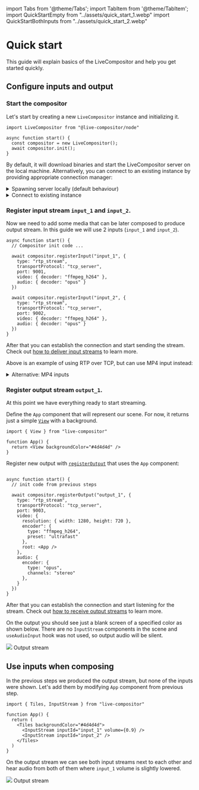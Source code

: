 import Tabs from '@theme/Tabs';
import TabItem from '@theme/TabItem';
import QuickStartEmpty from "../assets/quick_start_1.webp"
import QuickStartBothInputs from "../assets/quick_start_2.webp"

# Quick start

This guide will explain basics of the LiveCompositor and help you get started quickly.

## Configure inputs and output

### Start the compositor

Let's start by creating a new `LiveCompositor` instance and initializing it.

```tsx
import LiveCompositor from "@live-compositor/node"

async function start() {
  const compositor = new LiveCompositor();
  await compositor.init();
}
```

By default, it will download binaries and start the LiveCompositor server on the local machine. Alternatively,
you can connect to an existing instance by providing appropriate connection manager:

<details>
    <summary>Spawning server locally (default behaviour)</summary>

    ```tsx
    import LiveCompositor, { LocallySpawnedInstance } from "@live-compositor/node"

    async function start() {
      const connectionManager = new LocallySpawnedInstance({
        port: 8000,
      });
      const compositor = new LiveCompositor(connectionManager);
      await compositor.init();
    }
    ```
</details>

<details>
    <summary>Connect to existing instance</summary>

    ```tsx
    import LiveCompositor, { ExistingInstance } from "@live-compositor/node"

    async function start() {
      const connectionManager = new ExistingInstance({
        ip: '127.0.0.1',
        port: 8000,
        protocol: 'http'
      });
      const compositor = new LiveCompositor(connectionManager);
      await compositor.init();
    }
    ```
</details>

### Register input stream `input_1` and `input_2`.

Now we need to add some media that can be later composed to produce output stream. In this guide we will use 2 inputs (`input_1` and `input_2`).

```tsx
async function start() {
  // Compositor init code ...

  await compositor.registerInput("input_1", {
    type: "rtp_stream",
    transportProtocol: "tcp_server",
    port: 9001,
    video: { decoder: "ffmpeg_h264" },
    audio: { decoder: "opus" }
  })

  await compositor.registerInput("input_2", {
    type: "rtp_stream",
    transportProtocol: "tcp_server",
    port: 9002,
    video: { decoder: "ffmpeg_h264" },
    audio: { decoder: "opus" }
  })
}
```

After that you can establish the connection and start sending the stream. Check out [how to deliver input streams](../deliver-input.md) to learn more.

Above is an example of using RTP over TCP, but can use MP4 input instead:

<details>
    <summary>Alternative: MP4 inputs</summary>

    ```tsx
    async function start() {
      // Compositor init code ...

      await compositor.registerInput("input_1", {
        type: "mp4",
        serverPath: "example.mp4"
      })

      await compositor.registerInput("input_2", {
        type: "mp4",
        serverPath: "example.mp4"
      })
    }
    ```
</details>

### Register output stream `output_1`.

At this point we have everything ready to start streaming.

Define the `App` component that will represent our scene. For now, it returns
just a simple [`View`](../../api/components/View.md) with a background.

```tsx
import { View } from "live-compositor"

function App() {
  return <View backgroundColor="#4d4d4d" />
}
```

Register new output with [`registerOutput`](../../typescript/instance.md#register-output) that uses the `App` component:

```tsx

async function start() {
  // init code from previous steps

  await compositor.registerOutput("output_1", {
    type: "rtp_stream",
    transportProtocol: "tcp_server",
    port: 9003,
    video: {
      resolution: { width: 1280, height: 720 },
      encoder": {
        type: "ffmpeg_h264",
        preset: "ultrafast"
      },
      root: <App />
    },
    audio: {
      encoder: {
        type: "opus",
        channels: "stereo"
      },
    }
  })
}
```


After that you can establish the connection and start listening for the stream. Check out [how to receive output streams](../receive-output.md) to learn more.

On the output you should see just a blank screen of a specified color as shown below. There are no `InputStream` components in the scene and
`useAudioInput` hook was not used, so output audio will be silent.

<div style={{textAlign: 'center'}}>
    <img src={QuickStartEmpty} style={{ width: 600 }} />
    Output stream
</div>


## Use inputs when composing 

In the previous steps we produced the output stream, but none of the inputs were shown. Let's add them 
by modifying `App` component from previous step.

```tsx
import { Tiles, InputStream } from "live-compositor"

function App() {
  return (
    <Tiles backgroundColor="#4d4d4d">
      <InputStream inputId="input_1" volume={0.9} />
      <InputStream inputId="input_2" />
    </Tiles>
  )
}
```

On the output stream we can see both input streams next to each other and hear audio from both of them where `input_1` volume is slightly lowered.

<div style={{textAlign: 'center'}}>
    <img src={QuickStartBothInputs} style={{ width: 600 }} />
    Output stream
</div>
